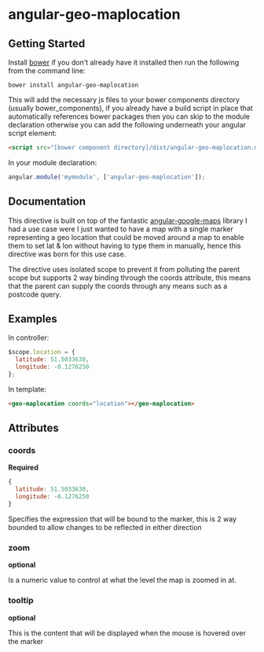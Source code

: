 # angular-geo-maplocation

## Getting Started

Install [bower](http://bower.io/) if you don't already have it installed then run the following from the command line:

```
bower install angular-geo-maplocation
```

This will add the necessary js files to your bower components directory (usually bower_components), if you already have a build script in place that automatically references bower packages then you can skip to the module declaration otherwise you can add the following underneath your angular script element: 

```html
<script src="[bower component directory]/dist/angular-geo-maplocation.min.js"></script>
```
In your module declaration:

```js
angular.module('mymodule', ['angular-geo-maplocation']);
```

## Documentation

This directive is built on top of the fantastic [angular-google-maps](http://angular-google-maps.org/) library I had a use case were I just wanted to have a map with a single marker representing a geo location that could be moved around a map to enable them to set lat & lon without having to type them in manually, hence this directive was born for this use case.

The directive uses isolated scope to prevent it from polluting the parent scope but supports 2 way binding through the coords attribute, this means that the parent can supply the coords through any means such as a postcode query.

## Examples

In controller:

```javascript
$scope.location = {
  latitude: 51.5033630,
  longitude: -0.1276250
};
```
In template:

```html
<geo-maplocation coords="location"></geo-maplocation>
```

## Attributes

### coords

**Required**

```javascript
{
  latitude: 51.5033630,
  longitude: -0.1276250
}
```

Specifies the expression that will be bound to the marker, this is 2 way bounded to allow changes to be reflected in either direction

### zoom

**optional**

Is a numeric value to control at what the level the map is zoomed in at.

### tooltip

**optional**

This is the content that will be displayed when the mouse is hovered over the marker